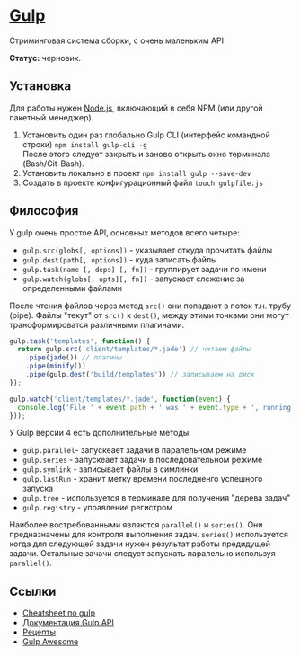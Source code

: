 # [Gulp](https://gulpjs.com/)

Стриминговая система сборки, с очень маленьким API

**Статус:** черновик.

## Установка

Для работы нужен [Node.js](http://nodejs.org/download/), включающий в себя NPM (или другой пакетный менеджер).

1. Установить один раз глобально Gulp CLI (интерфейс командной строки) `npm install gulp-cli -g`<br>
   После этого следует закрыть и заново открыть окно терминала (Bash/Git-Bash).
2. Установить локально в проект `npm install gulp --save-dev`
3. Создать в проекте конфигурационный файл `touch gulpfile.js`

## Философия

У gulp очень простое API, основных методов всего четыре:

* `gulp.src(globs[, options])` - указывает откуда прочитать файлы
* `gulp.dest(path[, options])` - куда записать файлы
* `gulp.task(name [, deps] [, fn])` - группирует задачи по имени
* `gulp.watch(globs[, opts][, fn])` - запускает слежение за определенными файлами

После чтения файлов через метод `src()` они попадают в поток т.н. трубу (pipe).
Файлы "текут" от `src()` к `dest()`, между этими точками они могут трансформироватся различными плагинами.

```js
gulp.task('templates', function() {
  return gulp.src('client/templates/*.jade') // читаем файлы
    .pipe(jade()) // плагины
    .pipe(minify())
    .pipe(gulp.dest('build/templates')) // записываем на диск
});

gulp.watch('client/templates/*.jade', function(event) {
  console.log('File ' + event.path + ' was ' + event.type + ', running tasks...');
}));
```

У Gulp версии 4 есть дополнительные методы:

* `gulp.parallel`- запускеает задачи в паралельном режиме
* `gulp.series` - запускеает задачи в последовательном режиме
* `gulp.symlink` - записывает файлы в симлинки
* `gulp.lastRun` - хранит метку времени последненго успешного запуска
* `gulp.tree` - используется в терминале для получения "дерева задач"
* `gulp.registry` - управление регистром

Наиболее востребованными являются `parallel()` и `series()`. Они предназначены для контроля выполнения задач. `series()` используется когда для следующей задачи нужен результат работы предидущей задачи. Остальные зачачи следует запускать паралельно используя `parallel()`.

## Ссылки

* [Cheatsheet по gulp](https://github.com/osscafe/gulp-cheatsheet)
* [Документация Gulp API](https://github.com/gulpjs/gulp/blob/4.0/docs/API.md)
* [Рецепты](https://github.com/gulpjs/gulp/blob/4.0/docs/recipes/README.md)
* [Gulp Awesome](https://github.com/alferov/awesome-gulp)
